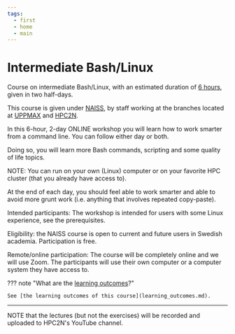 ```yaml
---
tags:
  - first
  - home
  - main
---
```


# Intermediate Bash/Linux

Course on intermediate Bash/Linux, with an estimated duration of
[6 hours](https://github.com/UPPMAX/naiss_intermediate_bash_linux/issues/2),
given in two half-days.

This course is given under <a href="https://www.naiss.se/" target="_blank">NAISS</a>, by staff working at the branches located at <a href="https://www.uu.se/centrum/uppmax/" target="_blank">UPPMAX</a> and <a href="https://www.hpc2n.umu.se" target="_blank">HPC2N</a>.

In this 6-hour, 2-day ONLINE workshop you will learn how to work smarter from a command line. You can follow either day or both. 

Doing so, you will learn more Bash commands, scripting and some quality of life topics. 

NOTE: You can run on your own (Linux) computer or on your favorite HPC cluster (that you already have access to).

At the end of each day, you should feel able to work smarter and able to avoid more grunt work (i.e. anything that involves repeated copy-paste).

Intended participants: The workshop is intended for users with some Linux experience, see the prerequisites.

Eligibility: the NAISS course is open to current and future users in Swedish academia. Participation is free.

Remote/online participation: The course will be completely online and we will use Zoom. The participants will use their own computer or a computer system they have access to.

??? note "What are the [learning outcomes](learning_outcomes.md)?"

    See [the learning outcomes of this course](learning_outcomes.md).

---

NOTE that the lectures (but not the exercises) will be recorded and uploaded to HPC2N's YouTube channel.
